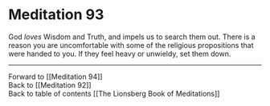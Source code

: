 # Meditation 93

God *loves* Wisdom and Truth, and impels us to search them out. There is a reason you are uncomfortable with some of the religious propositions that were handed to you. If they feel heavy or unwieldy, set them down.  

___

Forward to [[Meditation 94]]  
Back to [[Meditation 92]]  
Back to table of contents [[The Lionsberg Book of Meditations]]  